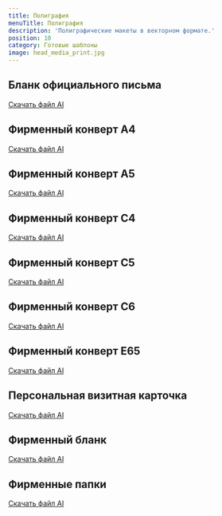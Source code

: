 ```yaml
---
title: Полиграфия
menuTitle: Полиграфия
description: 'Полиграфические макеты в векторном формате.'
position: 10
category: Готовые шаблоны
image: head_media_print.jpg
---
```


## Бланк официального письма

<nuxt-img src="/media/1_blank.jpg" preset="preview"></nuxt-img>

<file-download><a href="/download/media/paper.ai">Скачать файл AI</a></file-download>

## Фирменный конверт A4

<nuxt-img src="/media/2_envelope_a4.jpg" preset="preview"></nuxt-img>

<file-download><a href="/download/media/envelope_a4.ai">Скачать файл AI</a></file-download>

## Фирменный конверт A5

<nuxt-img src="/media/3_envelope_a5.jpg" preset="preview"></nuxt-img>

<file-download><a href="/download/media/envelope_a5.ai">Скачать файл AI</a></file-download>

## Фирменный конверт C4

<nuxt-img src="/media/4_envelope_c4.jpg" preset="preview"></nuxt-img>

<file-download><a href="/download/media/envelope_c4.ai">Скачать файл AI</a></file-download>

## Фирменный конверт C5

<nuxt-img src="/media/5_envelope_c5.jpg" preset="preview"></nuxt-img>

<file-download><a href="/download/media/envelope_c5.ai">Скачать файл AI</a></file-download>

## Фирменный конверт C6

<nuxt-img src="/media/6_envelope_c6.jpg" preset="preview"></nuxt-img>

<file-download><a href="/download/media/envelope_c6.ai">Скачать файл AI</a></file-download>

## Фирменный конверт E65

<nuxt-img src="/media/7_envelope_e65.jpg" preset="preview"></nuxt-img>

<file-download><a href="/download/media/envelope_e65.ai">Скачать файл AI</a></file-download>

## Персональная визитная карточка

<nuxt-img src="/media/8_business_card.jpg" preset="preview"></nuxt-img>

<file-download><a href="/download/media/paper.ai">Скачать файл AI</a></file-download>

## Фирменный бланк

<nuxt-img src="/media/9_paper.jpg" preset="preview"></nuxt-img>

<file-download><a href="/download/media/paper.ai">Скачать файл AI</a></file-download>

## Фирменные папки

<nuxt-img src="/media/10_folder.jpg" preset="preview"></nuxt-img>

<file-download><a href="/download/media/folder_220x305.ai">Скачать файл AI</a></file-download>

<!-- ## Бейдж персональный

## Блокнот -->